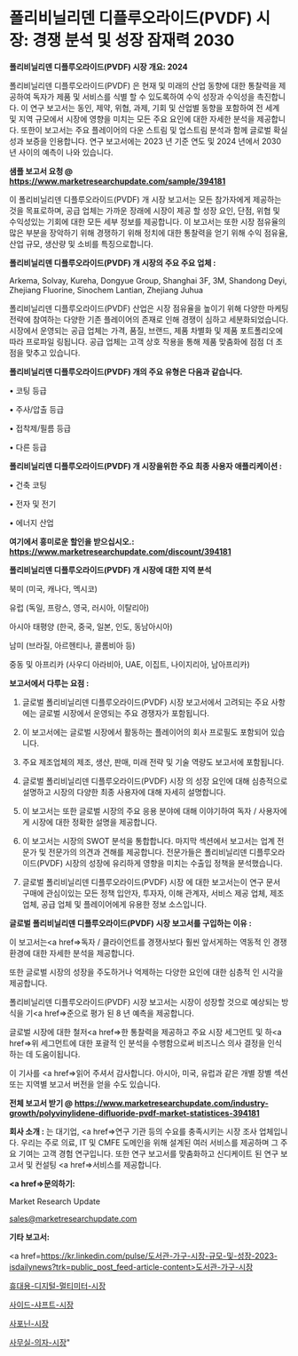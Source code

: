 # 폴리비닐리덴 디플루오라이드(PVDF) 시장: 경쟁 분석 및 성장 잠재력 2030

<strong>폴리비닐리덴 디플루오라이드(PVDF) 시장 개요: 2024</strong>

폴리비닐리덴 디플루오라이드(PVDF) 은 현재 및 미래의 산업 동향에 대한 통찰력을 제공하여 독자가 제품 및 서비스를 식별 할 수 있도록하여 수익 성장과 수익성을 촉진합니다. 이 연구 보고서는 동인, 제약, 위협, 과제, 기회 및 산업별 동향을 포함하여 전 세계 및 지역 규모에서 시장에 영향을 미치는 모든 주요 요인에 대한 자세한 분석을 제공합니다. 또한이 보고서는 주요 플레이어의 다운 스트림 및 업스트림 분석과 함께 글로벌 확실성과 보증을 인용합니다. 연구 보고서에는 2023 년 기준 연도 및 2024 년에서 2030 년 사이의 예측이 나와 있습니다.



<strong>샘플 보고서 요청 @ <a href=https://www.marketresearchupdate.com/sample/394181>https://www.marketresearchupdate.com/sample/394181</a></strong>

이 폴리비닐리덴 디플루오라이드(PVDF) 개 시장 보고서는 모든 참가자에게 제공하는 것을 목표로하며, 공급 업체는 가까운 장래에 시장이 제공 할 성장 요인, 단점, 위협 및 수익성있는 기회에 대한 모든 세부 정보를 제공합니다. 이 보고서는 또한 시장 점유율의 많은 부분을 장악하기 위해 경쟁하기 위해 정치에 대한 통찰력을 얻기 위해 수익 점유율, 산업 규모, 생산량 및 소비를 특징으로합니다.



<strong>폴리비닐리덴 디플루오라이드(PVDF) 개 시장의 주요 주요 업체 :</strong>

Arkema, Solvay, Kureha, Dongyue Group, Shanghai 3F, 3M, Shandong Deyi, Zhejiang Fluorine, Sinochem Lantian, Zhejiang Juhua

폴리비닐리덴 디플루오라이드(PVDF) 산업은 시장 점유율을 높이기 위해 다양한 마케팅 전략에 참여하는 다양한 기존 플레이어의 존재로 인해 경쟁이 심하고 세분화되었습니다. 시장에서 운영되는 공급 업체는 가격, 품질, 브랜드, 제품 차별화 및 제품 포트폴리오에 따라 프로파일 링됩니다. 공급 업체는 고객 상호 작용을 통해 제품 맞춤화에 점점 더 초점을 맞추고 있습니다.



<strong>폴리비닐리덴 디플루오라이드(PVDF) 개의 주요 유형은 다음과 같습니다.</strong>

• 코팅 등급

• 주사/압출 등급

• 접착제/필름 등급

• 다른 등급



<strong>폴리비닐리덴 디플루오라이드(PVDF) 개 시장을위한 주요 최종 사용자 애플리케이션 :</strong>

• 건축 코팅

• 전자 및 전기

• 에너지 산업



<strong>여기에서 흥미로운 할인을 받으십시오.: <a href=https://www.marketresearchupdate.com/discount/394181>https://www.marketresearchupdate.com/discount/394181</a></strong>



<strong>폴리비닐리덴 디플루오라이드(PVDF) 개 시장에 대한 지역 분석</strong>

북미 (미국, 캐나다, 멕시코)

유럽 (독일, 프랑스, 영국, 러시아, 이탈리아)

아시아 태평양 (한국, 중국, 일본, 인도, 동남아시아)

남미 (브라질, 아르헨티나, 콜롬비아 등)

중동 및 아프리카 (사우디 아라비아, UAE, 이집트, 나이지리아, 남아프리카)



<strong>보고서에서 다루는 요점 :</strong>

1. 글로벌 폴리비닐리덴 디플루오라이드(PVDF) 시장 보고서에서 고려되는 주요 사항에는 글로벌 시장에서 운영되는 주요 경쟁자가 포함됩니다.

2. 이 보고서에는 글로벌 시장에서 활동하는 플레이어의 회사 프로필도 포함되어 있습니다.

3. 주요 제조업체의 제조, 생산, 판매, 미래 전략 및 기술 역량도 보고서에 포함됩니다.

4. 글로벌 폴리비닐리덴 디플루오라이드(PVDF) 시장 의 성장 요인에 대해 심층적으로 설명하고 시장의 다양한 최종 사용자에 대해 자세히 설명합니다.

5. 이 보고서는 또한 글로벌 시장의 주요 응용 분야에 대해 이야기하여 독자 / 사용자에게 시장에 대한 정확한 설명을 제공합니다.

6. 이 보고서는 시장의 SWOT 분석을 통합합니다. 마지막 섹션에서 보고서는 업계 전문가 및 전문가의 의견과 견해를 제공합니다. 전문가들은 폴리비닐리덴 디플루오라이드(PVDF) 시장의 성장에 유리하게 영향을 미치는 수출입 정책을 분석했습니다.

7. 글로벌 폴리비닐리덴 디플루오라이드(PVDF) 시장 에 대한 보고서는이 연구 문서 구매에 관심이있는 모든 정책 입안자, 투자자, 이해 관계자, 서비스 제공 업체, 제조업체, 공급 업체 및 플레이어에게 유용한 정보 소스입니다.



<strong>글로벌 폴리비닐리덴 디플루오라이드(PVDF) 시장 보고서를 구입하는 이유 :</strong>

이 보고서는<a href=>독자 / 클</a>라이언트를 경쟁사보다 훨씬 앞서게하는 역동적 인 경쟁 환경에 대한 자세한 분석을 제공합니다.

또한 글로벌 시장의 성장을 주도하거나 억제하는 다양한 요인에 대한 심층적 인 시각을 제공합니다.

폴리비닐리덴 디플루오라이드(PVDF) 시장 보고서는 시장이 성장할 것으로 예상되는 방식을 기<a href=>준으로</a> 평가 된 8 년 예측을 제공합니다.

글로벌 시장에 대한 철저<a href=>한 통찰력</a>을 제공하고 주요 시장 세그먼트 및 하<a href=>위 세그</a>먼트에 대한 포괄적 인 분석을 수행함으로써 비즈니스 의사 결정을 인식하는 데 도움이됩니다.

이 기사를 <a href=>읽어 주</a>셔서 감사합니다. 아시아, 미국, 유럽과 같은 개별 장별 섹션 또는 지역별 보고서 버전을 얻을 수도 있습니다.



<strong>전체 보고서 받기 @ <a href=https://www.marketresearchupdate.com/industry-growth/polyvinylidene-difluoride-pvdf-market-statistices-394181>https://www.marketresearchupdate.com/industry-growth/polyvinylidene-difluoride-pvdf-market-statistices-394181</a></strong>



<strong>회사 소개 :</strong>
는 대기업, <a href=>연구 기</a>관 등의 수요를 충족시키는 시장 조사 업체입니다. 우리는 주로 의료, IT 및 CMFE 도메인을 위해 설계된 여러 서비스를 제공하며 그 주요 기여는 고객 경험 연구입니다. 또한 연구 보고서를 맞춤화하고 신디케이트 된 연구 보고서 및 컨설팅 <a href=>서비</a>스를 제공합니다.



<strong><a href=>문의하기:</a></strong>

Market Research Update

sales@marketresearchupdate.com



<strong>기타 보고서:</strong>

<a href=https://kr.linkedin.com/pulse/도서관-가구-시장-규모-및-성장-2023-isdailynews?trk=public_post_feed-article-content>도서관-가구-시장</a>

<a href=https://www.linkedin.com/pulse/휴대용-디지털-멀티미터-시장-경쟁-분석-및-성장-잠재력-2029/>휴대용-디지털-멀티미터-시장</a>

<a href=https://www.linkedin.com/pulse/사이드-샤프트-시장-현재-및-미래-성장-2029-trend-tracking-tips-360-analysis-wk6of/>사이드-샤프트-시장</a>

<a href=https://www.linkedin.com/pulse/사포닌-시장-경쟁-분석-및-성장-잠재력-2029-data-dive-diaries-24-analysis-bno9f/>사포닌-시장</a>

<a href=https://www.linkedin.com/pulse/사무실-의자-시장-현재-및-미래-성장-2030-analytics-avenue-adventures-24-ana-uic5c/>사무실-의자-시장</a>"
